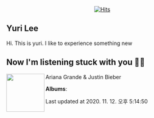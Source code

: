 <div align=center>

[![Hits](https://hits.seeyoufarm.com/api/count/incr/badge.svg?url=https%3A%2F%2Fgithub.com%2Fleyuri)](https://hits.seeyoufarm.com)

</div>

## Yuri Lee
Hi. This is yuri.
I like to experience something new<br>

## Now I'm listening stuck with you 🎵🎵

[<img align="left" width="100" src="https://upload.wikimedia.org/wikipedia/en/d/dc/Justin_Bieber_and_Ariana_Grande_-_Stuck_with_You.png">](https://www.youtube.com/watch?v=pE49WK-oNjU)

Ariana Grande & Justin Bieber

**Albums**: 

Last updated at 2020. 11. 12. 오후 5:14:50


